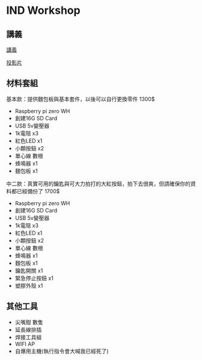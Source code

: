 IND Workshop
=====

## 講義

[講義](README.md)

[投影片](https://slides.com/sakura26/self-terminator)

## 材料套組

基本款：提供麵包板與基本套件，以後可以自行更換零件 1300$

* Raspberry pi zero WH
* 創建16G SD Card 
* USB 5v變壓器
* 1k電阻 x3 
* 紅色LED x1
* 小顆按鈕 x2
* 單心線 數根
* 蜂鳴器 x1
* 麵包板 x1

中二款：真實可用的鑰匙與可大力拍打的大紅按鈕，拍下去很爽，但請確保你的資料都已經備份了 1700$

* Raspberry pi zero WH
* 創建16G SD Card 
* USB 5v變壓器
* 1k電阻 x3 
* 紅色LED x1
* 小顆按鈕 x2
* 單心線 數根
* 蜂鳴器 x1
* 麵包板 x1
* 鑰匙開關 x1
* 緊急停止按鈕 x1
* 塑膠外殼 x1


## 其他工具

* 尖嘴鉗 數隻
* 延長線排插 
* 焊接工具組
* WIFI AP
* 自爆用主機(執行指令會大喊我已經死了)